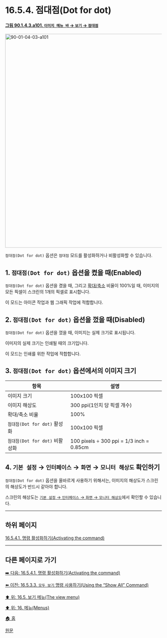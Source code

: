 # 16.5.4. 점대점(Dot for dot)

<a id="90-01-04-03-a101"></a>

#### [그림 90.1.4.3.a101. `이미지 메뉴 바` → `보기` → `점대점`](./90-01-04-03-dot_for_dot.md#90-01-04-03-a101)
<img width="940" height="687" alt="90-01-04-03-a101" src="https://github.com/user-attachments/assets/953a788f-8f98-4b3c-aa73-5941c157430c" />

`점대점(Dot for dot)` 옵션은 `점대점` 모드를 활성화하거나 비활성화할 수 있습니다.

<a id="16-05-04-s1"></a>

## 1. `점대점(Dot for dot)` 옵션을 켰을 때(Enabled)
`점대점(Dot for dot)` 옵션을 켰을 때, 그리고 [확대/축소](./14-05-04-00-zoom.md) 비율이 100%일 때, 이미지의 모든 픽셀이 스크린의 1개의 픽셀로 표시합니다.

이 모드는 아이콘 작업과 웹 그래픽 작업에 적합합니다.

<a id="16-05-04-s2"></a>

## 2. `점대점(Dot for dot)` 옵션을 껐을 때(Disabled)
`점대점(Dot for dot)` 옵션을 껐을 때, 이미지는 실제 크기로 표시됩니다.

이미지의 실제 크기는 인쇄될 때의 크기입니다.

이 모드는 인쇄를 위한 작업에 적합합니다.

<a id="16-05-04-s3"></a>

## 3. `점대점(Dot for dot)` 옵션에서의 이미지 크기

|항목|설명|
|---|---|
|이미지 크기|100x100 픽셀|
|이미지 해상도|300 ppi(1인치 당 픽셀 개수)|
|확대/축소 비율|100%|
|`점대점(Dot for dot)` 활성화|100x100 픽셀|
|`점대점(Dot for dot)` 비활성화|100 pixels ÷ 300 ppi = 1/3 inch = 0.85cm|

<a id="16-05-04-s4"></a>

## 4. `기본 설정` → `인터페이스` → `화면` → `모니터 해상도` 확인하기
`점대점(Dot for dot)` 옵션을 올바르게 사용하기 위해서는, 이미지의 해상도가 스크린의 해상도가 반드시 같아야 합니다.

스크린의 해상도는 [`기본 설정` → `인터페이스` → `화면` → `모니터 해상도`](./12-01-16-02-monitor_resolution.md)에서 확인할 수 있습니다.

***

## 하위 페이지

[16.5.4.1. 명령 활성화하기(Activating the command)](./16-05-04-01-activating_the_command.md)

***

## 다른 페이지로 가기

[➡️ 다음: 16.5.4.1. 명령 활성화하기(Activating the command)](./16-05-04-01-activating_the_command.md)

[⬅️ 이전: 16.5.3.3. `모두 보기` 명령 사용하기(Using the “Show All” Command)](./16-05-03-03-using_the_show_all_command.md)

[⬆️ 위: 16.5. 보기 메뉴(The view menu)](./16-05-00-the-view-menu.md)

[⬆️ 위: 16. 메뉴(Menus)](./16-00-menus.md)

[🏠 홈](./00-home.md)

[원문](https://docs.gimp.org/2.10/ko/gimp-view-dot-for-dot.html)